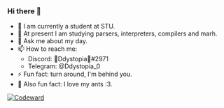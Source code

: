 ### Hi there 👋

- 🔭 I am currently a student at STU.
- 🌱 At present I am studying parsers, interpreters, compilers and marh.
- 💬 Ask me about my day<!-- ~~please~~-->.
- 📫 How to reach me:
  - Discord: 💛Ddystopia🗿#2971
  - Telegram: @Ddystopia_0
- ⚡ Fun fact: turn around, I'm behind you.
- 🐜 Also fun fact: I love my ants :3.

<!--
[![wtlgo's github stats](https://github-readme-stats.vercel.app/api?username=Ddystopia&count_private=true&show_icons=true&theme=dracula)](https://github.com/anuraghazra/github-readme-stats)-->

[![Codeward](https://www.codewars.com/users/Ddystopia/badges/large)](https://www.codewars.com/users/Ddystopia)
<!-- - 🤔 I’m looking for help with my projects. -->
<!--
[![Anurag's github stats](https://github-readme-stats.vercel.app/api?theme=cobalt&username=Ddystopia&count_private=truei&show_icons=false)](https://github.com/anuraghazra/github-readme-stats)
-->
<!--
[![Top Langs](https://github-readme-stats.vercel.app/api/top-langs/?username=anuraghazra)](https://github.com/anuraghazra/github-readme-stats)
-->
